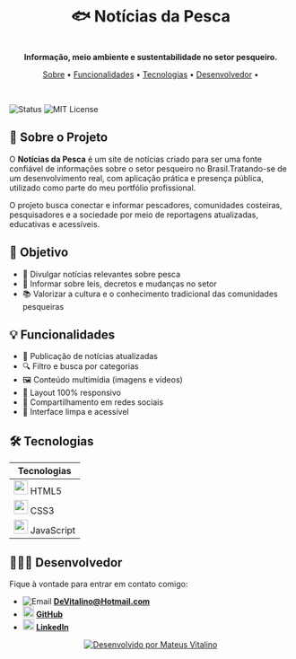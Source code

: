 <h1 align="center">🐟 Notícias da Pesca</h1>

<p align="center">
<br/>
<strong>Informação, meio ambiente e sustentabilidade no setor pesqueiro.</strong>
</p>


<p align="center">
<a href="#-sobre-o-projeto">Sobre</a> •
<a href="#-funcionalidades">Funcionalidades</a> •
<a href="#-tecnologias">Tecnologias</a> •
  <a href="#-desenvolvedor">Desenvolvedor</a> •
</p>

<br/>

![Status](https://img.shields.io/badge/status-Em%20Produção-brightgreen)
![MIT License](https://img.shields.io/badge/license-MIT-black)


## 📌 Sobre o Projeto

O **Notícias da Pesca** é um site de notícias criado para ser uma fonte confiável de informações sobre o setor pesqueiro no Brasil.Tratando-se de um desenvolvimento real, com aplicação prática e presença pública, utilizado como parte do meu portfólio profissional.

O projeto busca conectar e informar pescadores, comunidades costeiras, pesquisadores e a sociedade por meio de reportagens atualizadas, educativas e acessíveis.


## 🎯 Objetivo

- 🐠 Divulgar notícias relevantes sobre pesca  
- 📢 Informar sobre leis, decretos e mudanças no setor  
- 📚 Valorizar a cultura e o conhecimento tradicional das comunidades pesqueiras  


## 💡 Funcionalidades

- 📄 Publicação de notícias atualizadas
- 🔍 Filtro e busca por categorias
- 🖼️ Conteúdo multimídia (imagens e vídeos)
- 📱 Layout 100% responsivo
- 🔗 Compartilhamento em redes sociais
- 📰 Interface limpa e acessível


## 🛠 Tecnologias

| Tecnologias       |
|------------------|
| <img src="https://cdn.jsdelivr.net/gh/devicons/devicon/icons/html5/html5-original.svg" width="25"/> HTML5      |
| <img src="https://cdn.jsdelivr.net/gh/devicons/devicon/icons/css3/css3-original.svg" width="25"/> CSS3        |
| <img src="https://cdn.jsdelivr.net/gh/devicons/devicon/icons/javascript/javascript-original.svg" width="25"/> JavaScript |


## 🧑🏽‍💻 Desenvolvedor

Fique à vontade para entrar em contato comigo:  

- <img src="https://img.icons8.com/ios-glyphs/20/000000/new-post.png" alt="Email" /> **DeVitalino@Hotmail.com**  
- <img src="https://cdn.jsdelivr.net/gh/devicons/devicon/icons/github/github-original.svg" width="20" alt="GitHub" /> **[GitHub](https://github.com/DeVitalino)**  
- <img src="https://cdn.jsdelivr.net/gh/devicons/devicon/icons/linkedin/linkedin-original.svg" width="20" alt="LinkedIn" /> **[LinkedIn](https://linkedin.com/in/mateusvitalino)**




<p align="center">
<a href="https://github.com/DeVitalino">
<img src="https://img.shields.io/badge/feito%20por-Mateus%20Vitalino-9cf?style=for-the-badge" alt="Desenvolvido por Mateus Vitalino"/>
</a>
</p>

